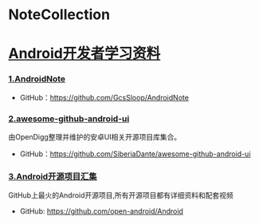 # NoteCollection
# [Android开发者学习资料]
### [1.AndroidNote]
* GitHub：https://github.com/GcsSloop/AndroidNote

### [2.awesome-github-android-ui]
由OpenDigg整理并维护的安卓UI相关开源项目库集合。
* GitHub：https://github.com/SiberiaDante/awesome-github-android-ui
### [3.Android开源项目汇集]
GitHub上最火的Android开源项目,所有开源项目都有详细资料和配套视频
* GitHub: https://github.com/open-android/Android



[Android开发者学习资料]:http://www.jianshu.com/p/a4feefe24367

[3.Android开源项目汇集]:https://github.com/open-android/Android
[2.awesome-github-android-ui]:https://github.com/SiberiaDante/awesome-github-android-ui
[1.AndroidNote]:https://github.com/GcsSloop/AndroidNote
